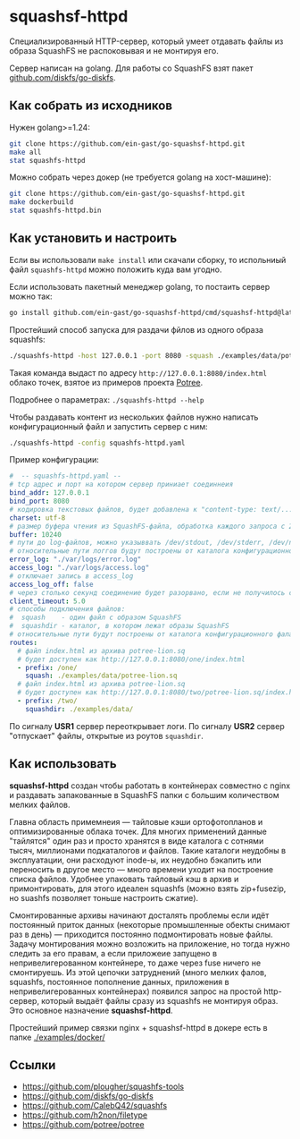# squashsf-httpd

Специализированный HTTP-сервер, который умеет отдавать файлы из образа SquashFS не распоковывая и не монтируя его.

Сервер написан на golang. Для работы со SquashFS взят пакет [github.com/diskfs/go-diskfs](https://github.com/diskfs/go-diskfs).

## Как собрать из исходников

Нужен golang>=1.24:
```bash
git clone https://github.com/ein-gast/go-squashsf-httpd.git
make all
stat squashfs-httpd
```

Можно собрать через докер (не требуется golang на хост-машине):
```bash
git clone https://github.com/ein-gast/go-squashsf-httpd.git
make dockerbuild
stat squashfs-httpd.bin
```

## Как установить и настроить

Если вы использовали `make install` или скачали сборку, то испольниый файл `squashfs-httpd` можно положить куда вам угодно.

Если использовать пакетный менеджер golang, то постаить сервер можно так:
```bash
go install github.com/ein-gast/go-squashsf-httpd/cmd/squashsf-httpd@latest
```

Простейший способ запуска для раздачи фйлов из одного образа squashfs:

```bash
./squashfs-httpd -host 127.0.0.1 -port 8080 -squash ./examples/data/potree-lion.sq
```

Такая команда выдаст по адресу `http://127.0.0.1:8080/index.html` облако точек, взятое из примеров проекта [Potree](https://github.com/potree/potree). 

Подробнее о параметрах: `./squashfs-httpd --help`

Чтобы раздавать контент из нескольких файлов нужно написать конфигурационный файл и запустить сервер с ним:

```bash
./squashfs-httpd -config squashfs-httpd.yaml
```

Пример конфигурации:

```yaml
#  -- squashfs-httpd.yaml --
# tcp адрес и порт на котором сервер приниает соединнеия
bind_addr: 127.0.0.1
bind_port: 8080
# кодировка текстовых файлов, будет добавлена к "content-type: text/...; charset=..."
charset: utf-8
# размер буфера чтения из SquashFS-файла, обработка каждого запроса с 200-м ответом создаст такой буфер
buffer: 10240
# пути до log-файлов, можно указыввать /dev/stdout, /dev/stderr, /dev/null
# относительные пути логгов будут построены от каталога конфигурационного фала
error_log: "./var/logs/error.log"
access_log: "./var/logs/access.log"
# отключает запись в access_log
access_log_off: false
# через столько секунд соединение будет разорвано, если не получилось считать или записать в него данные
client_timeout: 5.0
# способы подключения файлов:
#  squash    - один файл с образом SquashFS
#  squashdir - каталог, в котором лежат образы SquashFS
# относительные пути будут построены от каталога конфигурационного фала
routes:
  # файл index.html из архива potree-lion.sq
  # будет доступен как http://127.0.0.1:8080/one/index.html
  - prefix: /one/
    squash: ./examples/data/potree-lion.sq
  # файл index.html из архива potree-lion.sq
  # будет доступен как http://127.0.0.1:8080/two/potree-lion.sq/index.html
  - prefix: /two/
    squashdir: ./examples/data/
```

По сигналу **USR1** сервер переоткрывает логи. По сигналу **USR2** сервер "отпускает" файлы, открытые из роутов `squashdir`.

## Как использовать

**squashsf-httpd** создан чтобы работать в контейнерах совместно с nginx и раздавать запакованные в SquashFS папки с большим количеством мелких файлов.

Главна область примемнеия — тайловые кэши ортофотопланов и оптимизированные облака точек. Для многих применений данные "тайлятся" один раз и просто хранятся в виде каталога с сотнями тысяч, миллионами подкаталогов и файлов. Такие каталоги неудобны в эксплуатации, они расходуют inode-ы, их неудобно бэкапить или переносить в другое место — много времени уходит на построение списка файлов. Удобнее упаковать тайловый кэш в архив и примонтировать, для этого идеален squashfs (можно взять zip+fusezip, но suashfs позволяет тоньше настроить сжатие).

Смонтированные архивы начинают досталять проблемы если идёт постоянный приток данных (некоторые промышленные обекты снимают раз в день) — приходится постоянно подмонтировать новые файлы. Задачу монтирования можно возложить на приложение, но тогда нужно следить за его правам, а если приложеие запущено в непривелигерованном контейнере, то даже через fuse ничего не смонтируешь. Из этой цепочки затруднений (много мелких фалов, squashfs, постоянное пополнение данных, приложения в непривелигерованных контейнерах) появился запрос на простой http-сервер, который выдаёт файлы сразу из squashfs не монтируя образ. Это основное назначение **squashsf-httpd**.

Простейший пример связки nginx + squashsf-httpd в докере есть в папке [./examples/docker/](./examples/docker/)

## Ссылки
- https://github.com/plougher/squashfs-tools
- https://github.com/diskfs/go-diskfs
- https://github.com/CalebQ42/squashfs
- https://github.com/h2non/filetype
- https://github.com/potree/potree
